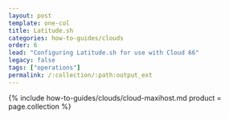 ```yaml
---
layout: post
template: one-col
title: Latitude.sh
categories: how-to-guides/clouds
order: 6
lead: "Configuring Latitude.sh for use with Cloud 66"
legacy: false
tags: ["operations"]
permalink: /:collection/:path:output_ext
---
```


{% include how-to-guides/clouds/cloud-maxihost.md  product = page.collection %}
